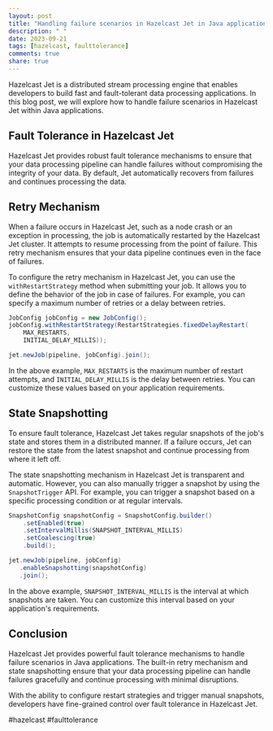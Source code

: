 ```yaml
---
layout: post
title: "Handling failure scenarios in Hazelcast Jet in Java applications"
description: " "
date: 2023-09-21
tags: [hazelcast, faulttolerance]
comments: true
share: true
---
```


Hazelcast Jet is a distributed stream processing engine that enables developers to build fast and fault-tolerant data processing applications. In this blog post, we will explore how to handle failure scenarios in Hazelcast Jet within Java applications.

## Fault Tolerance in Hazelcast Jet

Hazelcast Jet provides robust fault tolerance mechanisms to ensure that your data processing pipeline can handle failures without compromising the integrity of your data. By default, Jet automatically recovers from failures and continues processing the data.

## Retry Mechanism

When a failure occurs in Hazelcast Jet, such as a node crash or an exception in processing, the job is automatically restarted by the Hazelcast Jet cluster. It attempts to resume processing from the point of failure. This retry mechanism ensures that your data pipeline continues even in the face of failures.

To configure the retry mechanism in Hazelcast Jet, you can use the `withRestartStrategy` method when submitting your job. It allows you to define the behavior of the job in case of failures. For example, you can specify a maximum number of retries or a delay between retries.

```java
JobConfig jobConfig = new JobConfig();
jobConfig.withRestartStrategy(RestartStrategies.fixedDelayRestart(
    MAX_RESTARTS, 
    INITIAL_DELAY_MILLIS));

jet.newJob(pipeline, jobConfig).join();
```

In the above example, `MAX_RESTARTS` is the maximum number of restart attempts, and `INITIAL_DELAY_MILLIS` is the delay between retries. You can customize these values based on your application requirements.

## State Snapshotting

To ensure fault tolerance, Hazelcast Jet takes regular snapshots of the job's state and stores them in a distributed manner. If a failure occurs, Jet can restore the state from the latest snapshot and continue processing from where it left off.

The state snapshotting mechanism in Hazelcast Jet is transparent and automatic. However, you can also manually trigger a snapshot by using the `SnapshotTrigger` API. For example, you can trigger a snapshot based on a specific processing condition or at regular intervals.

```java
SnapshotConfig snapshotConfig = SnapshotConfig.builder()
    .setEnabled(true)
    .setIntervalMillis(SNAPSHOT_INTERVAL_MILLIS)
    .setCoalescing(true)
    .build();

jet.newJob(pipeline, jobConfig)
   .enableSnapshotting(snapshotConfig)
   .join();
```

In the above example, `SNAPSHOT_INTERVAL_MILLIS` is the interval at which snapshots are taken. You can customize this interval based on your application's requirements.

## Conclusion

Hazelcast Jet provides powerful fault tolerance mechanisms to handle failure scenarios in Java applications. The built-in retry mechanism and state snapshotting ensure that your data processing pipeline can handle failures gracefully and continue processing with minimal disruptions.

With the ability to configure restart strategies and trigger manual snapshots, developers have fine-grained control over fault tolerance in Hazelcast Jet.

#hazelcast #faulttolerance